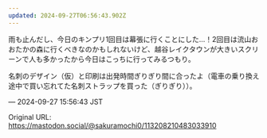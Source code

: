 ```yaml
---
updated: 2024-09-27T06:56:43.902Z
---
```


<p>雨も止んだし、今日のキンプリ1回目は幕張に行くことにした…！2回目は流山おおたかの森に行くべきなのかもしれないけど、越谷レイクタウンが大きいスクリーンで人も多かったから今日はこっちに行ってみるつもり。</p><p>名刺のデザイン（仮）と印刷は出発時間ぎりぎり間に合ったよ（電車の乗り換え途中で買い忘れてた名刺ストラップを買った（ぎりぎり））。</p>

&mdash; 2024-09-27 15:56:43 JST

Original URL: https://mastodon.social/@sakuramochi0/113208210483033910

